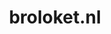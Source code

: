 ---
layout: post
title: "broloket.nl"
internal_url: "/dutchgov/broloket.nl.html"
subdomains_count: 3
all_subdomains_count: 3
urls_count: 3
ssl_rank: 0
http_rank: 55
url_link: /data/broloket.nl/urls.txt
all_subdomains_link: /data/broloket.nl/all_subdomains.txt
subdomains_link: /data/broloket.nl/subdomains.txt
categories: dutchgov
---